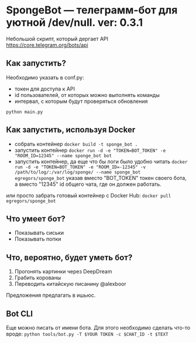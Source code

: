 # SpongeBot — телеграмм-бот для уютной /dev/null. ver: 0.3.1
Небольшой скрипт, который дергает API https://core.telegram.org/bots/api

## Как запустить?
Необходимо указать в conf.py:
* токен для доступа к API
* id пользователей, от которых можно выполнять команды
* интервал, с которым будут проверяться обновления

``` python main.py ```

## Как запустить, используя Docker
* собрать контейнер
``` docker build -t sponge_bot . ```
* запустить контейнер
``` docker run -d -e "TOKEN=BOT_TOKEN" -e "ROOM_ID=12345" --name sponge_bot bot ```
* запустить контейнер, да еще что бы логи было удобно читать
``` docker run -d -e "TOKEN=BOT_TOKEN" -e "ROOM_ID=-12345" -v /path/to/log/:/var/log/sponge/ --name sponge_bot egregors/sponge_bot ```
указав вместо "BOT_TOKEN" токен своего бота, а вместо "12345" id общего чата, где он должен работать.

или просто забрать готовый контейнер с Docker Hub:
``` docker pull egregors/sponge_bot ```

## Что умеет бот?
* Показывать сиськи
* Показывать попки

## Что, вероятно, будет уметь бот?
1. Прогонять картинки через DeepDream
2. Грабить корованы 
3. Переводить китайскую писанину @alexboor

Предложения предлагать в ишьюс. 

## Bot CLI
Еще можно писать от имени бота. Для этого необходимо сделать что-то вроде:
``` python tools/bot.py -T $YOUR TOKEN -c $CHAT_ID -t $TEXT ```